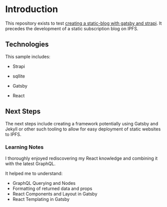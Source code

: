 # Introduction

This repository exists to test [creating a static-blog with gatsby and strapi](https://strapi.io/blog/build-a-static-blog-with-gatsby-and-strapi). It precedes the development of a static subscription blog on IPFS.

## Technologies

This sample includes:

- Strapi

* sqllite

- Gatsby

* React

## Next Steps

The next steps include creating a framework potentially using Gatsby and Jekyll or other such tooling to allow for easy deployment of static websites to IPFS.

### Learning Notes

I thoroughly enjoyed rediscovering my React knowledge and combining it with the latest GraphQL.

It helped me to understand:

- GraphQL Querying and Nodes
- Formatting of returned data and props
- React Components and Layout in Gatsby
- React Templating in Gatsby
